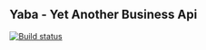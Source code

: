 ## Yaba - Yet Another Business Api

[![Build status](https://ci.appveyor.com/api/projects/status/mb551iuxotdn2dqa)](https://ci.appveyor.com/project/MarcinNowacki/yaba)
